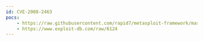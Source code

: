 ```yaml
---
id: CVE-2008-2463
pocs:
    - https://raw.githubusercontent.com/rapid7/metasploit-framework/master/modules/exploits/windows/browser/ms08_041_snapshotviewer.rb
    - https://www.exploit-db.com/raw/6124
---
```

